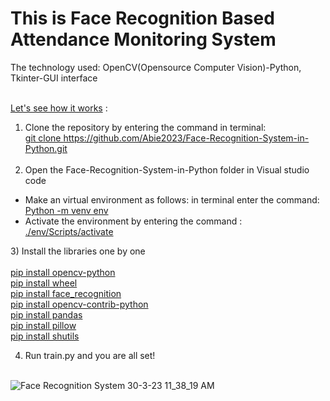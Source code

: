 <h1>This is Face Recognition Based Attendance Monitoring System</h1> 
The technology used: OpenCV(Opensource Computer Vision)-Python, Tkinter-GUI interface<br><br>

<u>Let's see how it works</u> :<br>
1) Clone the repository by entering the command in terminal:<br>
<u>git clone https://github.com/Abie2023/Face-Recognition-System-in-Python.git</u><br><br>
2) Open the Face-Recognition-System-in-Python folder in Visual studio code
<ul>
<li>Make an virtual environment as follows: in terminal enter the command: <br><u>Python -m venv env </u>
<li>Activate the environment by entering the command : <u> ./env/Scripts/activate </u>
</ul>
3) Install the libraries one by one<br><br>
<u>pip install opencv-python</u> <br>
<u>pip install wheel</u> <br>
<u>pip install face_recognition</u><br>
<u>pip install opencv-contrib-python</u><br>
<u>pip install pandas</u> <br>
<u>pip install pillow</u> <br>
<u>pip install shutils</u><br>

4) Run train.py and you are all set!<br><br>

![Face Recognition System 30-3-23 11_38_19 AM](https://user-images.githubusercontent.com/124857975/228792713-291db25d-f74a-46a7-824f-997c6296dfd8.png)

